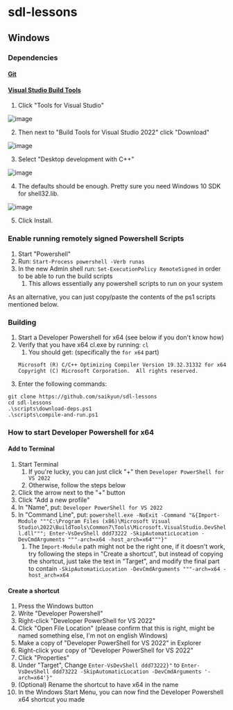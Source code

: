 # sdl-lessons


## Windows

### Dependencies

#### [Git](https://git-scm.com/download/win)

#### [Visual Studio Build Tools](https://visualstudio.microsoft.com/downloads/)

1. Click "Tools for Visual Studio"

![image](https://user-images.githubusercontent.com/2477927/183065613-58685354-21ec-4329-b493-11c6096df1bb.png)

2. Then next to "Build Tools for Visual Studio 2022" click "Download"

![image](https://user-images.githubusercontent.com/2477927/183065636-309d4059-8a47-40d2-8d3d-b10b08192c41.png)

3. Select "Desktop development with C++"

![image](https://user-images.githubusercontent.com/2477927/183066206-49c49aad-63e2-42b4-ad20-a58822741dbe.png)

4. The defaults should be enough. Pretty sure you need Windows 10 SDK for shell32.lib.

![image](https://user-images.githubusercontent.com/2477927/183066422-2b9706cf-ced8-48ec-963b-ab7315399a93.png)

5. Click Install.

### Enable running remotely signed Powershell Scripts

1. Start "Powershell"
2. Run: `Start-Process powershell -Verb runas`
3. In the new Admin shell run: `Set-ExecutionPolicy RemoteSigned` in order to be able to run the build scripts
   1. This allows essentially any powershell scripts to run on your system

As an alternative, you can just copy/paste the contents of the ps1 scripts mentioned below.

### Building

1. Start a Developer Powershell for x64 (see below if you don't know how)
2. Verify that you have x64 cl.exe by running: `cl`
   1. You should get: (specifically the `for x64` part)
   ```
   Microsoft (R) C/C++ Optimizing Compiler Version 19.32.31332 for x64
   Copyright (C) Microsoft Corporation.  All rights reserved.
   ```
3. Enter the following commands:
```
git clone https://github.com/saikyun/sdl-lessons
cd sdl-lessons
.\scripts\download-deps.ps1
.\scripts\compile-and-run.ps1
```

### How to start Developer Powershell for x64

#### Add to Terminal
1. Start Terminal
   1. If you're lucky, you can just click "+" then `Developer PowerShell for VS 2022`
   2. Otherwise, follow the steps below
2. Click the arrow next to the "+" button
3. Click "Add a new profile"
4. In "Name", put: `Developer PowerShell for VS 2022`
5. In "Command Line", put: `powershell.exe -NoExit -Command "&{Import-Module """C:\Program Files (x86)\Microsoft Visual Studio\2022\BuildTools\Common7\Tools\Microsoft.VisualStudio.DevShell.dll"""; Enter-VsDevShell ddd73222 -SkipAutomaticLocation -DevCmdArguments """-arch=x64 -host_arch=x64"""}"`
   1. The `Import-Module` path might not be the right one, if it doesn't work, try following the steps in "Create a shortcut", but instead of copying the shortcut, just take the text in "Target", and modify the final part to contain `-SkipAutomaticLocation -DevCmdArguments """-arch=x64 -host_arch=x64`

#### Create a shortcut
1. Press the Windows button
2. Write "Developer Powershell"
3. Right-click "Developer PowerShell for VS 2022"
4. Click "Open File Location" (please confirm that this is right, might be named something else, I'm not on english Windows)
5. Make a copy of "Developer PowerShell for VS 2022" in Explorer
6. Right-click your copy of "Developer PowerShell for VS 2022"
7. Click "Properties"
8. Under "Target", Change `Enter-VsDevShell ddd73222}"` to `Enter-VsDevShell ddd73222 -SkipAutomaticLocation -DevCmdArguments '-arch=x64'}"`
9. (Optional) Rename the shortcut to have x64 in the name
10. In the Windows Start Menu, you can now find the Developer Powershell x64 shortcut you made
